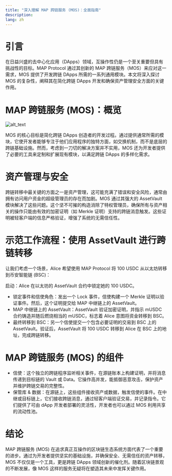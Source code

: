 ```yaml
---
title: "深入理解 MAP 跨链服务 (MOS)：全面指南"
description: 
lang: zh
---
```


# 引言

在日益兴盛的去中心化应用（DApps）领域，互操作性仍是一个至关重要但具有挑战性的目标。MAP Protocol 通过其创新的 MAP 跨链服务（MOS）来应对这一需求，MOS 提供了开发跨链 DApps 所需的一系列通用模块。本文将深入探讨 MOS 的复杂性，阐释其在简化跨链 DApps 开发和确保资产管理安全方面的关键作用。

# MAP 跨链服务 (MOS)：概览


![alt_text](/images/article/images/whitepaper-6.png "image_tooltip")


MOS 的核心目标是简化跨链 DApps 创造者的开发过程。通过提供通常所需的模块，它使开发者能够专注于他们应用程序的独特方面，如交换机制，而不是底层的跨链基础设施。然而，考虑到一刀切的解决方案并不实用，MOS 还为开发者提供了必要的工具来定制和扩展现有模块，以满足跨链 DApps 的多样化需求。

# 资产管理与安全

跨链转移中最关键的方面之一是资产管理，这可能充满了错误和安全风险，通常由拥有访问用户资金的超级管理员的存在而加剧。MOS 通过其强大的 AssetVault 模块解决了这些问题。这个坚不可摧的构造消除了特权管理员，确保所有与资产相关的操作只能由有效的加密证明（如 Merkle 证明）支持的跨链消息触发。这些证明被轻客户端的信息严格验证，增强了系统的无需信任性。

# 示范工作流程：使用 AssetVault 进行跨链转移

让我们考虑一个场景，Alice 希望使用 MAP Protocol 将 100 USDC 从以太坊转移到币安智能链 (BSC)：

启动：Alice 在以太坊的 AssetVault 合约中锁定她的 100 USDC。



* 锁定事件和信使角色：发出一个 Lock 事件，信使构建一个 Merkle 证明以验证事件。然后，这个证明提交给 MAP 中继链上的 AssetVault。
* MAP 中继链上的 AssetVault：AssetVault 验证加密证明，并指示 mUSDC 合约铸造并随后燃烧相当的 mUSDC，标志着 Alice 意图将资金转移到 BSC。
* 最终转移到 BSC：另一个信使提交一个包含必要证明的交易到 BSC 上的 AssetVault。验证后，AssetVault 将 100 USDC 转移到 Alice 在 BSC 上的地址，完成跨链转移。

# MAP 跨链服务 (MOS) 的组件



* 信使：这个独立的跨链程序监听相关事件，在源链账本上构建证明，并将消息传递到目标链的 Vault 或 Data。它操作高并发，能抵御恶意攻击，保护资产并维护跨链交易的完整性。
* 保管库 & 数据：在源链上，这些组件接收资产或数据，触发信使的事件。在中继或目标链上，它们接收跨链消息，通过轻客户端验证交易，并记录指令。它们提供了可由 dApp 开发者部署的灵活性，开发者也可以通过 MOS 利用共享的流动性池。

# 结论

MAP 跨链服务 (MOS) 在追求真正互操作的区块链生态系统方面代表了一个重要的进步。通过为开发者提供坚实的基础设施，并确保安全、无需信任的资产转移，MOS 不仅仅是一个工具，更是跨链 DApps 领域创新的催化剂。随着区块链景观的不断发展，像 MOS 这样的服务无疑将在塑造其未来中发挥关键作用。
